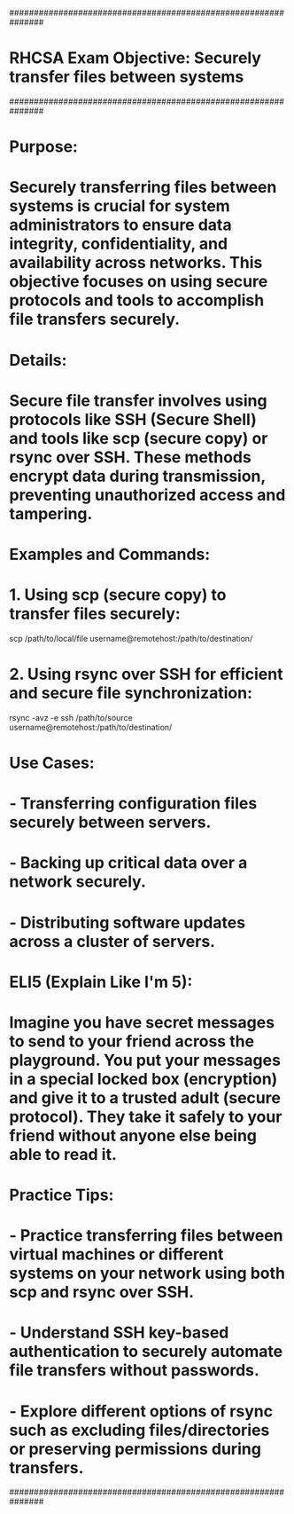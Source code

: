 ###############################################################
# RHCSA Exam Objective: Securely transfer files between systems
###############################################################

# Purpose:
# Securely transferring files between systems is crucial for system administrators to ensure data integrity, confidentiality, and availability across networks. This objective focuses on using secure protocols and tools to accomplish file transfers securely.

# Details:
# Secure file transfer involves using protocols like SSH (Secure Shell) and tools like scp (secure copy) or rsync over SSH. These methods encrypt data during transmission, preventing unauthorized access and tampering.

# Examples and Commands:
# 1. Using scp (secure copy) to transfer files securely:
scp /path/to/local/file username@remotehost:/path/to/destination/

# 2. Using rsync over SSH for efficient and secure file synchronization:
rsync -avz -e ssh /path/to/source username@remotehost:/path/to/destination/

# Use Cases:
# - Transferring configuration files securely between servers.
# - Backing up critical data over a network securely.
# - Distributing software updates across a cluster of servers.

# ELI5 (Explain Like I'm 5):
# Imagine you have secret messages to send to your friend across the playground. You put your messages in a special locked box (encryption) and give it to a trusted adult (secure protocol). They take it safely to your friend without anyone else being able to read it.

# Practice Tips:
# - Practice transferring files between virtual machines or different systems on your network using both scp and rsync over SSH.
# - Understand SSH key-based authentication to securely automate file transfers without passwords.
# - Explore different options of rsync such as excluding files/directories or preserving permissions during transfers.

###############################################################

